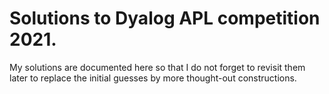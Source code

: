 # Solutions to Dyalog APL competition 2021.

My solutions are documented here so that I do not forget to revisit them later to replace the initial guesses by more thought-out constructions.
